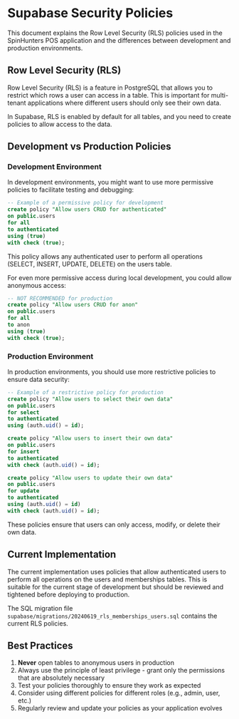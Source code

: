 # Supabase Security Policies

This document explains the Row Level Security (RLS) policies used in the SpinHunters POS application and the differences between development and production environments.

## Row Level Security (RLS)

Row Level Security (RLS) is a feature in PostgreSQL that allows you to restrict which rows a user can access in a table. This is important for multi-tenant applications where different users should only see their own data.

In Supabase, RLS is enabled by default for all tables, and you need to create policies to allow access to the data.

## Development vs Production Policies

### Development Environment

In development environments, you might want to use more permissive policies to facilitate testing and debugging:

```sql
-- Example of a permissive policy for development
create policy "Allow users CRUD for authenticated"
on public.users
for all
to authenticated
using (true)
with check (true);
```

This policy allows any authenticated user to perform all operations (SELECT, INSERT, UPDATE, DELETE) on the users table.

For even more permissive access during local development, you could allow anonymous access:

```sql
-- NOT RECOMMENDED for production
create policy "Allow users CRUD for anon"
on public.users
for all
to anon
using (true)
with check (true);
```

### Production Environment

In production environments, you should use more restrictive policies to ensure data security:

```sql
-- Example of a restrictive policy for production
create policy "Allow users to select their own data"
on public.users
for select
to authenticated
using (auth.uid() = id);

create policy "Allow users to insert their own data"
on public.users
for insert
to authenticated
with check (auth.uid() = id);

create policy "Allow users to update their own data"
on public.users
for update
to authenticated
using (auth.uid() = id)
with check (auth.uid() = id);
```

These policies ensure that users can only access, modify, or delete their own data.

## Current Implementation

The current implementation uses policies that allow authenticated users to perform all operations on the users and memberships tables. This is suitable for the current stage of development but should be reviewed and tightened before deploying to production.

The SQL migration file `supabase/migrations/20240619_rls_memberships_users.sql` contains the current RLS policies.

## Best Practices

1. **Never** open tables to anonymous users in production
2. Always use the principle of least privilege - grant only the permissions that are absolutely necessary
3. Test your policies thoroughly to ensure they work as expected
4. Consider using different policies for different roles (e.g., admin, user, etc.)
5. Regularly review and update your policies as your application evolves